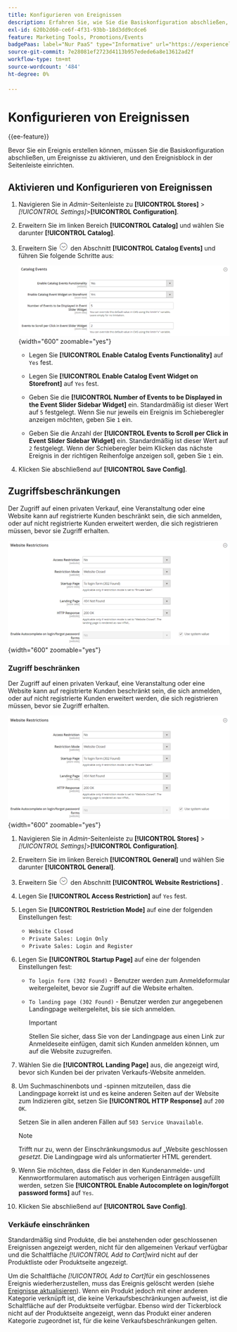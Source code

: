 ```yaml
---
title: Konfigurieren von Ereignissen
description: Erfahren Sie, wie Sie die Basiskonfiguration abschließen, um Ereignisse zu aktivieren und den Ereignisblock in der Seitenleiste der Storefront einzurichten.
exl-id: 620b2d60-ce6f-4f31-93bb-18d3dd9cdce6
feature: Marketing Tools, Promotions/Events
badgePaas: label="Nur PaaS" type="Informative" url="https://experienceleague.adobe.com/en/docs/commerce/user-guides/product-solutions" tooltip="Gilt nur für Adobe Commerce in Cloud-Projekten (von Adobe verwaltete PaaS-Infrastruktur) und lokale Projekte."
source-git-commit: 7e28081ef2723d4113b957edede6a8e13612ad2f
workflow-type: tm+mt
source-wordcount: '484'
ht-degree: 0%

---
```


# Konfigurieren von Ereignissen

{{ee-feature}}

Bevor Sie ein Ereignis erstellen können, müssen Sie die Basiskonfiguration abschließen, um Ereignisse zu aktivieren, und den Ereignisblock in der Seitenleiste einrichten.

## Aktivieren und Konfigurieren von Ereignissen

1. Navigieren Sie in _Admin_-Seitenleiste zu **[!UICONTROL Stores]** > _[!UICONTROL Settings]_>**[!UICONTROL Configuration]**.

1. Erweitern Sie im linken Bereich **[!UICONTROL Catalog]** und wählen Sie darunter **[!UICONTROL Catalog]**.

1. Erweitern Sie ![Erweiterungsauswahl](../assets/icon-display-expand.png) den Abschnitt **[!UICONTROL Catalog Events]** und führen Sie folgende Schritte aus:

   ![Katalogkonfiguration - Katalogereignisse](../configuration-reference/catalog/assets/catalog-events.png){width="600" zoomable="yes"}

   - Legen Sie **[!UICONTROL Enable Catalog Events Functionality]** auf `Yes` fest.

   - Legen Sie **[!UICONTROL Enable Catalog Event Widget on Storefront]** auf `Yes` fest.

   - Geben Sie die **[!UICONTROL Number of Events to be Displayed in the Event Slider Sidebar Widget]** ein. Standardmäßig ist dieser Wert auf `5` festgelegt. Wenn Sie nur jeweils ein Ereignis im Schieberegler anzeigen möchten, geben Sie `1` ein.

   - Geben Sie die Anzahl der **[!UICONTROL Events to Scroll per Click in Event Slider Sidebar Widget]** ein. Standardmäßig ist dieser Wert auf `2` festgelegt. Wenn der Schieberegler beim Klicken das nächste Ereignis in der richtigen Reihenfolge anzeigen soll, geben Sie `1` ein.

1. Klicken Sie abschließend auf **[!UICONTROL Save Config]**.

## Zugriffsbeschränkungen

Der Zugriff auf einen privaten Verkauf, eine Veranstaltung oder eine Website kann auf registrierte Kunden beschränkt sein, die sich anmelden, oder auf nicht registrierte Kunden erweitert werden, die sich registrieren müssen, bevor sie Zugriff erhalten.

![Allgemeine Konfiguration - Website-Einschränkungen](../configuration-reference/general/assets/general-website-restrictions.png){width="600" zoomable="yes"}

### Zugriff beschränken

Der Zugriff auf einen privaten Verkauf, eine Veranstaltung oder eine Website kann auf registrierte Kunden beschränkt sein, die sich anmelden, oder auf nicht registrierte Kunden erweitert werden, die sich registrieren müssen, bevor sie Zugriff erhalten.

![Allgemeine Konfiguration - Website-Einschränkungen](../configuration-reference/general/assets/general-website-restrictions.png){width="600" zoomable="yes"}

1. Navigieren Sie in _Admin_-Seitenleiste zu **[!UICONTROL Stores]** > _[!UICONTROL Settings]_>**[!UICONTROL Configuration]**.

1. Erweitern Sie im linken Bereich **[!UICONTROL General]** und wählen Sie darunter **[!UICONTROL General]**.

1. Erweitern Sie ![Erweiterungsauswahl](../assets/icon-display-expand.png) den Abschnitt **[!UICONTROL Website Restrictions]** .

1. Legen Sie **[!UICONTROL Access Restriction]** auf `Yes` fest.

1. Legen Sie **[!UICONTROL Restriction Mode]** auf eine der folgenden Einstellungen fest:

   - `Website Closed`
   - `Private Sales: Login Only`
   - `Private Sales: Login and Register`

1. Legen Sie **[!UICONTROL Startup Page]** auf eine der folgenden Einstellungen fest:

   - `To login form (302 Found)` - Benutzer werden zum Anmeldeformular weitergeleitet, bevor sie Zugriff auf die Website erhalten.

   - `To landing page (302 Found)` - Benutzer werden zur angegebenen Landingpage weitergeleitet, bis sie sich anmelden.

     >[!IMPORTANT]
     >
     >Stellen Sie sicher, dass Sie von der Landingpage aus einen Link zur Anmeldeseite einfügen, damit sich Kunden anmelden können, um auf die Website zuzugreifen.

1. Wählen Sie die **[!UICONTROL Landing Page]** aus, die angezeigt wird, bevor sich Kunden bei der privaten Verkaufs-Website anmelden.

1. Um Suchmaschinenbots und -spinnen mitzuteilen, dass die Landingpage korrekt ist und es keine anderen Seiten auf der Website zum Indizieren gibt, setzen Sie **[!UICONTROL HTTP Response]** auf `200 OK`.

   Setzen Sie in allen anderen Fällen auf `503 Service Unavailable`.

   >[!NOTE]
   >
   >Trifft nur zu, wenn der Einschränkungsmodus auf „Website geschlossen _gesetzt_. Die Landingpage wird als unformatierter HTML gerendert.

1. Wenn Sie möchten, dass die Felder in den Kundenanmelde- und Kennwortformularen automatisch aus vorherigen Einträgen ausgefüllt werden, setzen Sie **[!UICONTROL Enable Autocomplete on login/forgot password forms]** auf `Yes`.

1. Klicken Sie abschließend auf **[!UICONTROL Save Config]**.

### Verkäufe einschränken

Standardmäßig sind Produkte, die bei anstehenden oder geschlossenen Ereignissen angezeigt werden, nicht für den allgemeinen Verkauf verfügbar und die Schaltfläche _[!UICONTROL Add to Cart]_&#x200B;wird nicht auf der Produktliste oder Produktseite angezeigt.

Um die Schaltfläche _[!UICONTROL Add to Cart]_&#x200B;für ein geschlossenes Ereignis wiederherzustellen, muss das Ereignis gelöscht werden (siehe [Ereignisse aktualisieren](event-create.md#update-events)). Wenn ein Produkt jedoch mit einer anderen Kategorie verknüpft ist, die keine Verkaufsbeschränkungen aufweist, ist die Schaltfläche auf der Produktseite verfügbar. Ebenso wird der Tickerblock nicht auf der Produktseite angezeigt, wenn das Produkt einer anderen Kategorie zugeordnet ist, für die keine Verkaufsbeschränkungen gelten.
